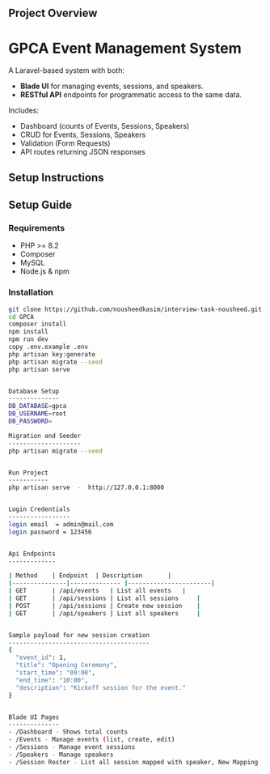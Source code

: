 Project Overview
----------------
# GPCA Event Management System

A Laravel-based system with both:
- **Blade UI** for managing events, sessions, and speakers.
- **RESTful API** endpoints for programmatic access to the same data.

Includes:
- Dashboard (counts of Events, Sessions, Speakers)
- CRUD for Events, Sessions, Speakers
- Validation (Form Requests)
- API routes returning JSON responses



Setup Instructions
------------------
## Setup Guide

### Requirements
- PHP >= 8.2
- Composer
- MySQL
- Node.js & npm

### Installation
```bash
git clone https://github.com/nousheedkasim/interview-task-nousheed.git
cd GPCA
composer install
npm install
npm run dev
copy .env.example .env
php artisan key:generate
php artisan migrate --seed
php artisan serve


Database Setup
--------------
DB_DATABASE=gpca
DB_USERNAME=root
DB_PASSWORD=

Migration and Seeder
--------------------
php artisan migrate --seed


Run Project
-----------
php artisan serve  -  http://127.0.0.1:8000


Login Credentials
-----------------
login email  = admin@mail.com
login password = 123456


Api Endpoints
-------------

| Method 	| Endpoint 	| Description 		|
|---------------|--------------	|-----------------------|
| GET 		| /api/events 	| List all events 	|
| GET 		| /api/sessions | List all sessions 	|
| POST 		| /api/sessions | Create new session 	|
| GET 		| /api/speakers | List all speakers 	|


Sample payload for new session creation
---------------------------------------
{
  "event_id": 1,
  "title": "Opening Ceremony",
  "start_time": "09:00",
  "end_time": "10:00",
  "description": "Kickoff session for the event."
}


Blade UI Pages
--------------
- /Dashboard - Shows total counts
- /Events - Manage events (list, create, edit)
- /Sessions - Manage event sessions
- /Speakers - Manage speakers
- /Session Roster - List all session mapped with speaker, New Mapping 




